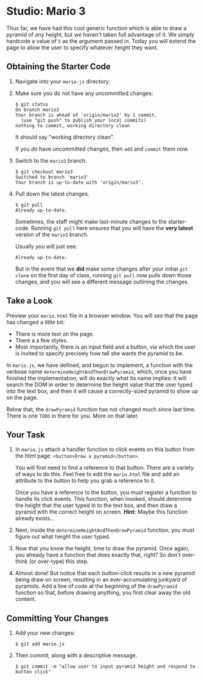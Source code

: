 # Studio: Mario 3

Thus far, we have had this cool generic function which is able to draw a pyramid of *any* height, but we haven't taken full advantage of it. We simply hardcode a value of `5` as the argument passed in. Today you will extend the page to allow the user to specify whatever height they want.

## Obtaining the Starter Code

1. Navigate into your `mario-js` directory.

2. Make sure you do not have any uncommitted changes:

    ```nohighlight
    $ git status
    On branch mario2
    Your branch is ahead of 'origin/mario2' by 1 commit.
      (use "git push" to publish your local commits)
    nothing to commit, working directory clean
    ```
    It should say "working directory clean".

    If you *do* have uncommitted changes, then `add` and `commit` them now.

3. Switch to the `mario3` branch.

    ```nohighlight
    $ git checkout mario3
    Switched to branch 'mario3'
    Your branch is up-to-date with 'origin/mario3'.
    ```

4. Pull down the latest changes.

    ```nohighlight
    $ git pull
    Already up-to-date.
    ```

    Sometimes, the staff might make last-minute changes to the starter-code. Running `git pull` here ensures that you will have the **very latest** version of the `mario3` branch.

    Usually you will just see:

    ```nohighlight
    Already up-to-date.
    ```

    But in the event that we **did** make some changes after your initial `git clone` on the first day of class, running `git pull` now pulls down those changes, and you will see a different message outlining the changes.


## Take a Look

Preview your `mario.html` file in a browser window. You will see that the page has changed a little bit:

- There is more text on the page.
- There a a few styles.
- Most importantly, there is an input field and a button, via which the user is invited to specify precisely how tall she wants the pyramid to be.

In `mario.js`, we have defined, and begun to implement, a function with the verbose name `determineHeightAndThenDrawPyramid`, which, once you have finished the implementation, will do exactly what its name implies: it will search the DOM in order to determine the height value that the user typed into the text box, and then it will cause a correctly-sized pyramid to show up on the page.

Below that, the `drawPyramid` function has not changed much since last time. There is one `TODO` in there for you. More on that later.


## Your Task

1. In `mario.js` attach a handler function to click events on this button from the html page: `<button>Draw a pyramid</button>`.

    You will first need to find a reference to that button. There are a variety of ways to do this. Feel free to edit the `mario.html` file and add an attribute to the button to help you grab a reference to it.

    Once you have a reference to the button, you must register a function to handle its click events. This function, when invoked, should determine the height that the user typed in to the text box, and then draw a pyramid with the correct height on screen. **Hint:** Maybe this function already exists...

2. Next, inside the `determineHeightAndThenDrawPyramid` function, you must figure out what height the user typed.

3. Now that you know the height, time to draw the pyramid. Once again, you already have a function that does exactly that, right? So don't over-think (or over-type) this step.

4. Almost done! But notice that each button-click results in a new pyramid being draw on screen, resulting in an ever-accumulating junkyard of pyramids. Add a line of code at the beginning of the `drawPyramid` function so that, before drawing anything, you first clear away the old content.

## Committing Your Changes

1. Add your new changes:

    ```nohighlight
    $ git add mario.js
    ```

2. Then commit, along with a descriptive message.

    ```nohighlight
    $ git commit -m "allow user to input pyramid height and respond to button click"
    ```
